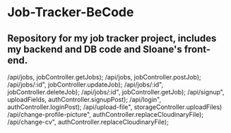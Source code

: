 # Job-Tracker-BeCode

## Repository for my job tracker project, includes my backend and DB code and Sloane's front-end.


/api/jobs, jobController.getJobs);
/api/jobs, jobController.postJob);
/api/jobs/:id", jobController.updateJob);
/api/jobs/:id", jobController.deleteJob);
/api/jobs/:id", jobController.getJob);
/api/signup", uploadFields, authController.signupPost);
/api/login", authController.loginPost);
/api/upload-file", storageController.uploadFiles)
/api/change-profile-picture", authController.replaceCloudinaryFile);
/api/change-cv", authController.replaceCloudinaryFile);